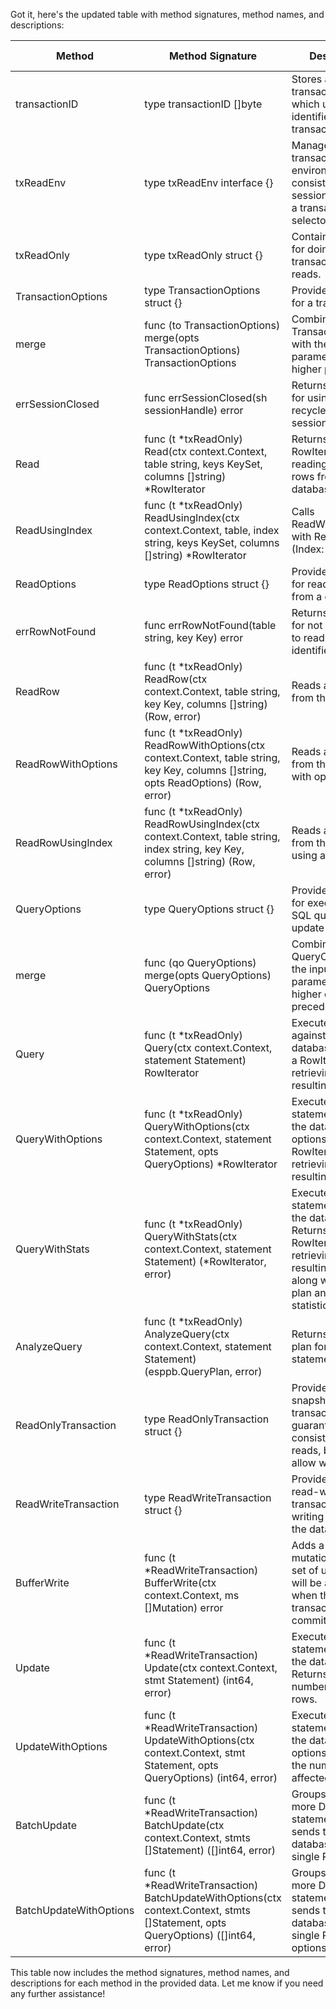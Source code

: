 Got it, here's the updated table with method signatures, method names, and descriptions:

| Method              | Method Signature                                                            | Description                                                           | Spring Boot Replacement | Yugabyte Equivalent        |
|---------------------|-----------------------------------------------------------------------------|-----------------------------------------------------------------------|-------------------------|----------------------------|
| transactionID      | type transactionID []byte                                                    | Stores a transaction ID which uniquely identifies a transaction       | N/A                     | N/A                        |
| txReadEnv           | type txReadEnv interface {}                                                   | Manages a read-transaction environment consisting of a session handle and a transaction selector. | N/A | N/A |
| txReadOnly          | type txReadOnly struct {}                                                      | Contains methods for doing transactional reads.                       | N/A                     | N/A                        |
| TransactionOptions | type TransactionOptions struct {}                                              | Provides options for a transaction.                                    | N/A                     | N/A                        |
| merge               | func (to TransactionOptions) merge(opts TransactionOptions) TransactionOptions | Combines two TransactionOptions with the input parameter having higher precedence. | N/A | N/A |
| errSessionClosed    | func errSessionClosed(sh sessionHandle) error                                 | Returns an error for using a recycled/destroyed session.              | N/A                     | N/A                        |
| Read                | func (t *txReadOnly) Read(ctx context.Context, table string, keys KeySet, columns []string) *RowIterator | Returns a RowIterator for reading multiple rows from the database.    | N/A                     | N/A                        |
| ReadUsingIndex      | func (t *txReadOnly) ReadUsingIndex(ctx context.Context, table, index string, keys KeySet, columns []string) *RowIterator | Calls ReadWithOptions with ReadOptions (Index: index).                | N/A                     | N/A                        |
| ReadOptions         | type ReadOptions struct {}                                                    | Provides options for reading rows from a database.                    | N/A                     | N/A                        |
| errRowNotFound      | func errRowNotFound(table string, key Key) error                             | Returns an error for not being able to read the row identified by key. | N/A                     | N/A                        |
| ReadRow             | func (t *txReadOnly) ReadRow(ctx context.Context, table string, key Key, columns []string) (Row, error) | Reads a single row from the database.                                 | N/A                     | N/A                        |
| ReadRowWithOptions | func (t *txReadOnly) ReadRowWithOptions(ctx context.Context, table string, key Key, columns []string, opts ReadOptions) (Row, error) | Reads a single row from the database with options.                    | N/A                     | N/A                        |
| ReadRowUsingIndex  | func (t *txReadOnly) ReadRowUsingIndex(ctx context.Context, table string, index string, key Key, columns []string) (Row, error) | Reads a single row from the database using an index.                  | N/A                     | N/A                        |
| QueryOptions        | type QueryOptions struct {}                                                   | Provides options for executing a SQL query or update statement.       | N/A                     | N/A                        |
| merge               | func (qo QueryOptions) merge(opts QueryOptions) QueryOptions                 | Combines two QueryOptions with the input parameter having higher order of precedence. | N/A | N/A |
| Query               | func (t *txReadOnly) Query(ctx context.Context, statement Statement) RowIterator | Executes a query against the database. Returns a RowIterator for retrieving the resulting rows. | N/A | N/A |
| QueryWithOptions    | func (t *txReadOnly) QueryWithOptions(ctx context.Context, statement Statement, opts QueryOptions) *RowIterator | Executes a SQL statement against the database with options. Returns a RowIterator for retrieving the resulting rows. | N/A | N/A |
| QueryWithStats      | func (t *txReadOnly) QueryWithStats(ctx context.Context, statement Statement) (*RowIterator, error) | Executes a SQL statement against the database. Returns a RowIterator for retrieving the resulting rows along with query plan and execution statistics. | N/A | N/A |
| AnalyzeQuery        | func (t *txReadOnly) AnalyzeQuery(ctx context.Context, statement Statement) (esppb.QueryPlan, error) | Returns the query plan for a statement.                               | N/A                     | N/A                        |
| ReadOnlyTransaction | type ReadOnlyTransaction struct {}                                            | Provides a snapshot transaction with guaranteed consistency across reads, but does not allow writes. | N/A | N/A                        |
| ReadWriteTransaction | type ReadWriteTransaction struct {}                                            | Provides a locking read-write transaction for writing data into the database. | N/A | N/A                        |
| BufferWrite         | func (t *ReadWriteTransaction) BufferWrite(ctx context.Context, ms []Mutation) error | Adds a list of mutations to the set of updates that will be applied when the transaction is committed. | N/A | N/A                        |
| Update              | func (t *ReadWriteTransaction) Update(ctx context.Context, stmt Statement) (int64, error) | Executes a DML statement against the database. Returns the number of affected rows. | N/A | N/A                        |
| UpdateWithOptions   | func (t *ReadWriteTransaction) UpdateWithOptions(ctx context.Context, stmt Statement, opts QueryOptions) (int64, error) | Executes a DML statement against the database with options. Returns the number of affected rows. | N/A | N/A                        |
| BatchUpdate         | func (t *ReadWriteTransaction) BatchUpdate(ctx context.Context, stmts []Statement) ([]int64, error) | Groups one or more DML statements and sends them to the database in a single RPC. | N/A | N/A                        |
| BatchUpdateWithOptions | func (t *ReadWriteTransaction) BatchUpdateWithOptions(ctx context.Context, stmts []Statement, opts QueryOptions) ([]int64, error) | Groups one or more DML statements and sends them to the database in a single RPC with options. | N/A | N/A                        |

This table now includes the method signatures, method names, and descriptions for each method in the provided data. Let me know if you need any further assistance!
